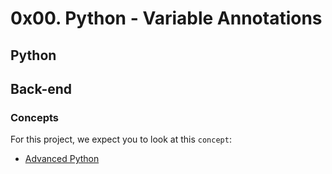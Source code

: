 # 0x00. Python - Variable Annotations

## Python

## Back-end

### Concepts

For this project, we expect you to look at this ``concept``:

- [Advanced Python](https://intranet.alxswe.com/concepts/554)

